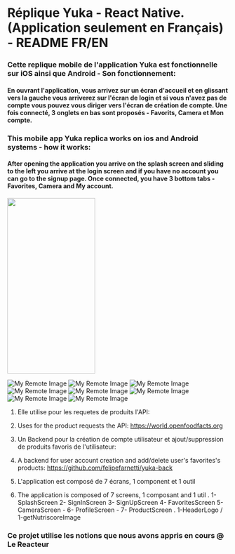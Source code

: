 # Réplique Yuka - React Native. (Application seulement en Français) - README FR/EN

### Cette replique mobile de l'application Yuka est fonctionnelle sur iOS ainsi que Android - Son fonctionnement:
#### En ouvrant l'application, vous arrivez sur un écran d'accueil et en glissant vers la gauche vous arriverez sur l'écran de login et si vous n'avez pas de compte vous pouvez vous diriger vers l'écran de création de compte. Une fois connecté, 3 onglets en bas sont proposés - Favorits, Camera et Mon compte.

### This mobile app Yuka replica works on ios and Android systems - how it works:
#### After opening the application you arrive on the splash screen and sliding to the left you arrive at the login screen and if you have no account you can go to the signup page. Once connected, you have 3 bottom tabs - Favorites, Camera and My account.



<p>
<img src="https://user-images.githubusercontent.com/128170725/242293020-da48d75a-266c-4ee1-9fbb-07bb8754b681.jpeg" align="center" height="400" width="200"/>
</p>


![My Remote Image](https://user-images.githubusercontent.com/128170725/242293020-da48d75a-266c-4ee1-9fbb-07bb8754b681.jpeg)
![My Remote Image](https://user-images.githubusercontent.com/128170725/242293028-639f4822-60c2-40b0-8756-c3c32d702964.jpeg)
![My Remote Image](https://user-images.githubusercontent.com/128170725/242293030-66b3deac-323b-4d79-abc1-b08d490c9b8c.jpeg)
![My Remote Image](https://user-images.githubusercontent.com/128170725/242293032-89f73cc4-b959-48c3-865f-9042f08e2289.jpeg)
![My Remote Image](https://user-images.githubusercontent.com/128170725/242293036-65c0bd26-7893-449e-b9c4-9e1f862241fe.jpeg)
![My Remote Image](https://user-images.githubusercontent.com/128170725/242293041-8bca6b3d-3cce-4b3a-80cd-1ef47d1650a6.jpeg)
![My Remote Image](https://user-images.githubusercontent.com/128170725/242293044-ba2d624a-7105-4e68-b4c5-f4e42bf70c9a.jpeg)
![My Remote Image](https://user-images.githubusercontent.com/128170725/242293048-f18530e8-292e-4846-b7cb-52f71c8a6ca3.jpeg)




1. Elle utilise pour les requetes de produits l'API:
1. Uses for the product requests the API:
https://world.openfoodfacts.org

2. Un Backend pour la création de compte utilisateur et ajout/suppression de produits favoris de l'utilisateur: 
2. A backend for user account creation and add/delete user's favorites's products:
https://github.com/felipefarnetti/yuka-back

3. L'application est composé de 7 écrans, 1 component et 1 outil
3. The application is composed of 7 screens, 1 composant and 1 util
  . 1- SplashScreen 2- SignInScreen 3- SignUpScreen 4- FavoritesScreen 5- CameraScreen - 6- ProfileScreen - 7- ProductScreen
  . 1-HeaderLogo / 1-getNutriscoreImage
  


















### Ce projet utilise les notions que nous avons appris en cours @ Le Reacteur
